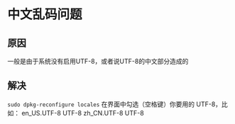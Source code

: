 # 中文乱码问题
## 原因
一般是由于系统没有启用UTF-8，或者说UTF-8的中文部分造成的
## 解决
`sudo dpkg-reconfigure locales`
在界面中勾选（空格键）你要用的 UTF-8，比如：
en_US.UTF-8 UTF-8
zh_CN.UTF-8 UTF-8
